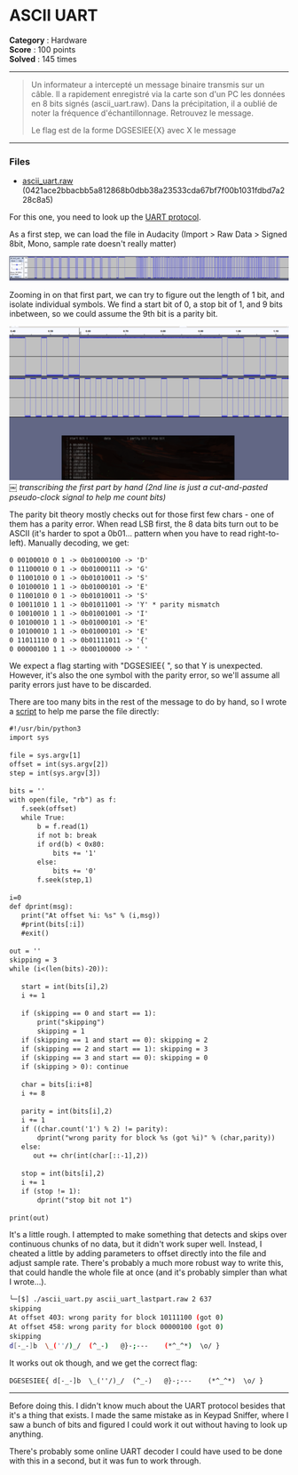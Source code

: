ASCII UART
==========

**Category** : Hardware  
**Score** : 100 points  
**Solved** : 145 times  

---

>Un informateur a intercepté un message binaire transmis sur un câble. Il a rapidement enregistré via la carte son d'un PC les données en 8 bits signés (ascii_uart.raw). Dans la précipitation, il a oublié de noter la fréquence d'échantillonnage. Retrouvez le message.
>
>Le flag est de la forme DGSESIEE{X} avec X le message

---

### Files

 * [ascii_uart.raw](ascii_uart.raw) (0421ace2bbacbb5a812868b0dbb38a23533cda67bf7f00b1031fdbd7a228c8a5)

For this one, you need to look up the [UART protocol](https://en.wikipedia.org/wiki/Universal_asynchronous_receiver-transmitter#Data_framing). 

As a first step, we can load the file in Audacity (Import > Raw Data > Signed 8bit, Mono, sample rate doesn't really matter)

![audacity1.png](audacity1.png)

Zooming in on that first part, we can try to figure out the length of 1 bit, and isolate individual symbols. We find a start bit of 0, a stop bit of 1, and 9 bits inbetween, so we could assume the 9th bit is a parity bit.

![audacity2.png](audacity2.png)￼
*transcribing the first part by hand (2nd line is just a cut-and-pasted pseudo-clock signal to help me count bits)*

The parity bit theory mostly checks out for those first few chars - one of them has a parity error. When read LSB first, the 8 data bits turn out to be ASCII (it's harder to spot a 0b01... pattern when you have to read right-to-left). Manually decoding, we get:

```
0 00100010 0 1 -> 0b01000100 -> 'D'
0 11100010 0 1 -> 0b01000111 -> 'G'
0 11001010 0 1 -> 0b01010011 -> 'S'
0 10100010 1 1 -> 0b01000101 -> 'E'
0 11001010 0 1 -> 0b01010011 -> 'S'
0 10011010 1 1 -> 0b01011001 -> 'Y' * parity mismatch
0 10010010 1 1 -> 0b01001001 -> 'I'
0 10100010 1 1 -> 0b01000101 -> 'E'
0 10100010 1 1 -> 0b01000101 -> 'E'
0 11011110 0 1 -> 0b01111011 -> '{'
0 00000100 1 1 -> 0b00100000 -> ' '
```

We expect a flag starting with "DGSESIEE{ ", so that Y is unexpected. However, it's also the one symbol with the parity error, so we'll assume all parity errors just have to be discarded.

There are too many bits in the rest of the message to do by hand, so I wrote a [script](ascii_uart.py) to help me parse the file directly:

```python3
#!/usr/bin/python3
import sys

file = sys.argv[1]
offset = int(sys.argv[2])
step = int(sys.argv[3])

bits = ''
with open(file, "rb") as f:
   f.seek(offset)
   while True:
       b = f.read(1)
       if not b: break
       if ord(b) < 0x80:
           bits += '1'
       else: 
           bits += '0'
       f.seek(step,1)

i=0
def dprint(msg):
   print("At offset %i: %s" % (i,msg))
   #print(bits[:i])
   #exit()

out = ''   
skipping = 3
while (i<(len(bits)-20)):

   start = int(bits[i],2)
   i += 1
   
   if (skipping == 0 and start == 1): 
       print("skipping")
       skipping = 1
   if (skipping == 1 and start == 0): skipping = 2
   if (skipping == 2 and start == 1): skipping = 3
   if (skipping == 3 and start == 0): skipping = 0
   if (skipping > 0): continue
   
   char = bits[i:i+8]
   i += 8
   
   parity = int(bits[i],2)
   i += 1
   if ((char.count('1') % 2) != parity):
       dprint("wrong parity for block %s (got %i)" % (char,parity))
   else:
      out += chr(int(char[::-1],2))
   
   stop = int(bits[i],2)
   i += 1
   if (stop != 1):
       dprint("stop bit not 1")
       
print(out)
```

It's a little rough. I attempted to make something that detects and skips over continuous chunks of no data, but it didn't work super well. Instead, I cheated a little by adding parameters to offset directly into the file and adjust sample rate. There's probably a much more robust way to write this, that could handle the whole file at once (and it's probably simpler than what I wrote...).

```bash
└─[$] ./ascii_uart.py ascii_uart_lastpart.raw 2 637
skipping
At offset 403: wrong parity for block 10111100 (got 0)
At offset 458: wrong parity for block 00000100 (got 0)
skipping
d[-_-]b  \_(''/)_/  (^_-)   @}-;---    (*^_^*)  \o/ }
```

It works out ok though, and we get the correct flag:

`DGESESIEE{ d[-_-]b  \_(''/)_/  (^_-)   @}-;---    (*^_^*)  \o/ }`

---

Before doing this. I didn't know much about the UART protocol besides that it's a thing that exists. I made the same mistake as in Keypad Sniffer, where I saw a bunch of bits and figured I could work it out without having to look up anything.

There's probably some online UART decoder I could have used to be done with this in a second, but it was fun to work through.
